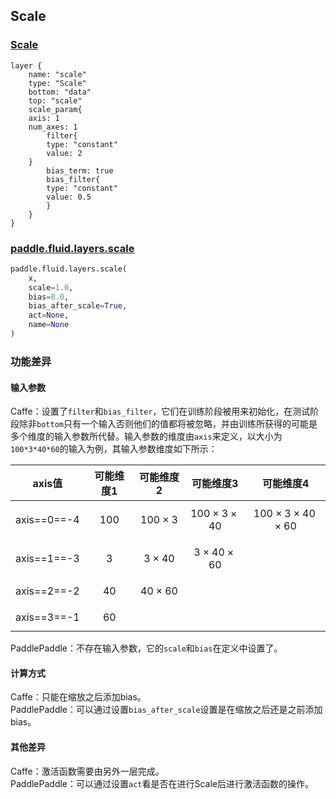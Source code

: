 ## Scale


### [Scale](http://caffe.berkeleyvision.org/tutorial/layers/scale.html)
```
layer {
    name: "scale"
    type: "Scale"
    bottom: "data"
    top: "scale"
    scale_param{
	axis: 1
	num_axes: 1
        filter{
	    type: "constant"
	    value: 2
	}
        bias_term: true
        bias_filter{
	    type: "constant"
	    value: 0.5
        }
    }
}
```


### [paddle.fluid.layers.scale](http://paddlepaddle.org/documentation/docs/zh/1.3/api_cn/layers_cn.html#permalink-137-scale)
```python
paddle.fluid.layers.scale(
    x, 
    scale=1.0,  
    bias=0.0, 
    bias_after_scale=True, 
    act=None, 
    name=None
)
```  

### 功能差异
#### 输入参数
Caffe：设置了`filter`和`bias_filter`，它们在训练阶段被用来初始化，在测试阶段除非`bottom`只有一个输入否则他们的值都将被忽略，并由训练所获得的可能是多个维度的输入参数所代替。输入参数的维度由`axis`来定义，以大小为`100*3*40*60`的输入为例，其输入参数维度如下所示：  

|   axis值    | 可能维度1 | 可能维度2 | 可能维度3 |  可能维度4  |
| :---------: | :-------: | :-------: | :-------: | :---------: |
| axis==0==-4 |    $$100$$    |   $$100\times3$$   | $$100\times3\times40$$  | $$100\times3\times40\times60$$ |
| axis==1==-3 |     $$3$$     |   $$3\times40$$    |  $$3\times40\times60$$  |             |
| axis==2==-2 |    $$40$$     |   $$40\times60$$   |           |             |
| axis==3==-1 |    $$60$$     |           |           |             |

  
PaddlePaddle：不存在输入参数，它的`scale`和`bias`在定义中设置了。  

#### 计算方式
Caffe：只能在缩放之后添加bias。  
PaddlePaddle：可以通过设置`bias_after_scale`设置是在缩放之后还是之前添加bias。


#### 其他差异
Caffe：激活函数需要由另外一层完成。  
PaddlePaddle：可以通过设置`act`看是否在进行Scale后进行激活函数的操作。
